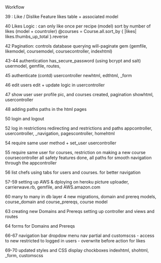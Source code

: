 Workflow

39 : Like / Dislike Feature
  likes table + associated model
  
40 Likes Logic : can only like once per recipe (model)
  sort by number of likes (model + countroler)
  @courses = Course.all.sort_by { |likes| likes.thumbs_up_total }.reverse

42 Pagination: controls database querying
  will-paginate gem (gemfile, likemodel, coursemodel, coursecontroller, indexhtml)
  
43-44 authentication
  has_secure_password (using bcrypt and salt)
  usermodel, gemfile, routes,
  
45 authenticate (contd)
  usercontroller newhtml, edthtml, _form
  
46 edit users
  edit + update logic in usercontroller
  
47 show user
  user profile pic, and courses created, pagination
  showhtml, usercontroller
  
48 adding paths
  paths in the html pages
  
50 login and logout

52 log in restrictions
  redirecting and restrictions and paths
  appcontroller, usercontroller, _navigation, pagescontroller, homehtml
  
54 require same user method + set_user
  usercontroller
  
55 require same user for courses, restriction on making a new course
  coursecontroller
  all safety features done, all paths for smooth navigation through the appcontroller

56 list chefs
  using tabs for users and courses. for better navigation
  
57-59 setting up AWS & dploying on heroku
  picture uploader, carrierwave.rb, gemfile, and AWS.amazon.com
  
60 many to many in db layer
  4 new migrations, domain and prereq models, course_domain and course_prereqs, course model
  
63 creating new Domains and Prereqs
  setting up controller and views and routes
  
64 forms for Domains and Prereqs

66-67 navigation bar dropdow menu
  nav partial and customscss - access to new restricted to logged in users - overwrite before action for likes
  
69-70 updated styles and CSS display chockboxes
  indexhtml, shohtml, _form, customscss
  
